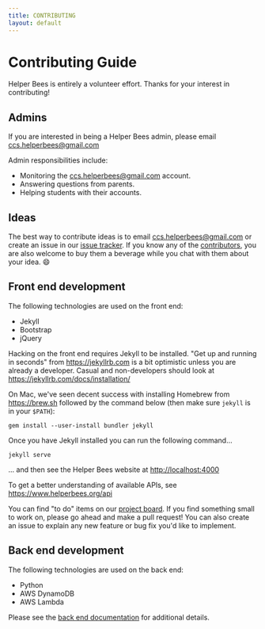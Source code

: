 ```yaml
---
title: CONTRIBUTING
layout: default
---
```


# Contributing Guide

Helper Bees is entirely a volunteer effort. Thanks for your interest in contributing!

## Admins

If you are interested in being a Helper Bees admin, please email [ccs.helperbees@gmail.com](mailto:ccs.helperbees@gmail.com)

Admin responsibilities include:

- Monitoring the [ccs.helperbees@gmail.com](mailto:ccs.helperbees@gmail.com) account.
- Answering questions from parents.
- Helping students with their accounts.

## Ideas

The best way to contribute ideas is to email [ccs.helperbees@gmail.com](mailto:ccs.helperbees@gmail.com) or create an issue in our [issue tracker][]. If you know any of the [contributors][], you are also welcome to buy them a beverage while you chat with them about your idea. :smile:

## Front end development

The following technologies are used on the front end:

- Jekyll
- Bootstrap
- jQuery

Hacking on the front end requires Jekyll to be installed. "Get up and running in seconds" from <https://jekyllrb.com> is a bit optimistic unless you are already a developer. Casual and non-developers should look at <https://jekyllrb.com/docs/installation/>

On Mac, we've seen decent success with installing Homebrew from <https://brew.sh> followed by the command below (then make sure `jekyll` is in your `$PATH`):

    gem install --user-install bundler jekyll

Once you have Jekyll installed you can run the following command...

    jekyll serve

... and then see the Helper Bees website at <http://localhost:4000>

To get a better understanding of available APIs, see <https://www.helperbees.org/api>

You can find "to do" items on our [project board][]. If you find something small to work on, please go ahead and make a pull request! You can also create an issue to explain any new feature or bug fix you'd like to implement.

## Back end development

The following technologies are used on the back end:

- Python
- AWS DynamoDB
- AWS Lambda

Please see the [back end documentation](docs/back_end.md) for additional details.

[issue tracker]: https://github.com/CoolidgeCornerSchool/issues
[contributors]: https://github.com/CoolidgeCornerSchool/helperbees/graphs/contributors
[project board]: https://github.com/CoolidgeCornerSchool/helperbees/projects/1
